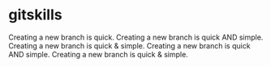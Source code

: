 # gitskills
Creating a new branch is quick.
Creating a new branch is quick AND simple.
Creating a new branch is quick & simple.
Creating a new branch is quick AND simple.
Creating a new branch is quick & simple.